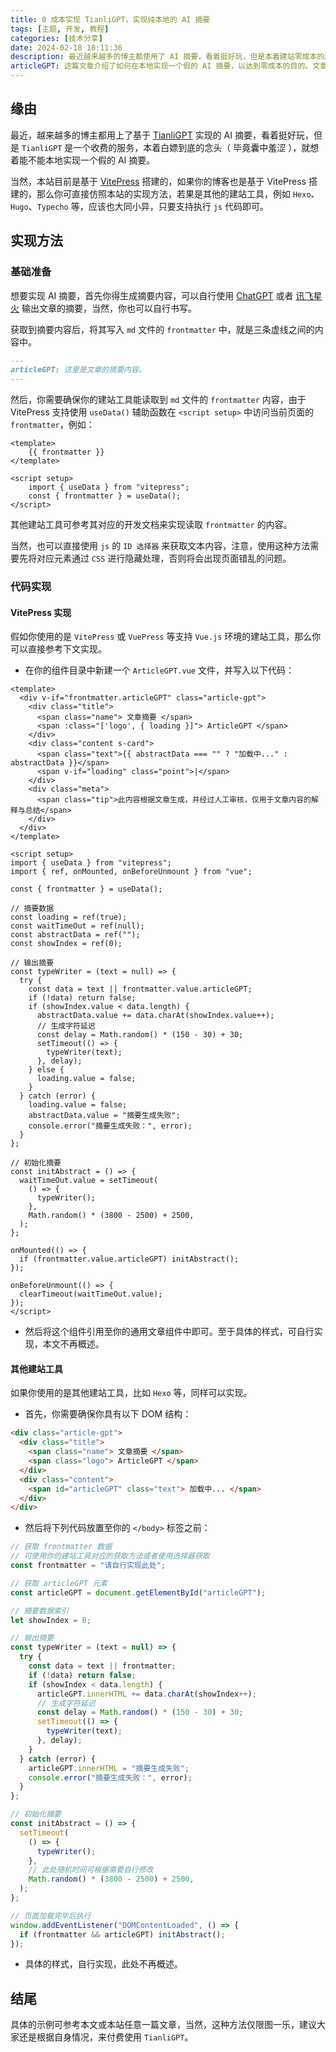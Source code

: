 ```yaml
---
title: 0 成本实现 TianliGPT，实现纯本地的 AI 摘要
tags: [主题, 开发, 教程]
categories: [技术分享]
date: 2024-02-18 18:11:36
description: 最近越来越多的博主都使用了 AI 摘要，看着挺好玩，但是本着建站零成本的原则，于是就想着纯本地实现一个假的 AI 摘要
articleGPT: 这篇文章介绍了如何在本地实现一个假的 AI 摘要，以达到零成本的目的。文章首先提到了越来越多的博主使用基于 TianliGPT 的 AI 摘要服务，但由于该服务收费，作者希望通过本地实现来避免费用。接着，文章详细介绍了实现方法，包括基础准备和代码实现，分别针对 VitePress 和其他建站工具进行了说明。文章最后指出，这种方法仅限于娱乐，建议大家根据自身情况选择是否付费使用 TianliGPT。
---
```


## 缘由

最近，越来越多的博主都用上了基于 [TianliGPT](https://github.com/zhheo/Post-Abstract-AI) 实现的 AI 摘要，看着挺好玩，但是 `TianliGPT` 是一个收费的服务，本着白嫖到底的念头（ 毕竟囊中羞涩 ），就想着能不能本地实现一个假的 AI 摘要。

当然，本站目前是基于 [VitePress](https://vitepress.dev/) 搭建的，如果你的博客也是基于 VitePress 搭建的，那么你可直接仿照本站的实现方法，若果是其他的建站工具，例如 `Hexo`、`Hugo`、`Typecho` 等，应该也大同小异，只要支持执行 `js` 代码即可。

## 实现方法

### 基础准备

想要实现 AI 摘要，首先你得生成摘要内容，可以自行使用 [ChatGPT](https://chat.openai.com/) 或者 [讯飞星火](https://xinghuo.xfyun.cn/) 输出文章的摘要，当然，你也可以自行书写。

获取到摘要内容后，将其写入 `md` 文件的 `frontmatter` 中，就是三条虚线之间的内容中。

```md
---
articleGPT: 这里是文章的摘要内容。
---
```

然后，你需要确保你的建站工具能读取到 `md` 文件的 `frontmatter` 内容，由于 VitePress 支持使用 `useData()` 辅助函数在 `<script setup>` 中访问当前页面的 `frontmatter`，例如：

```vue
<template>
    {{ frontmatter }}
</template>

<script setup>
    import { useData } from "vitepress";
    const { frontmatter } = useData();
</script>
```

其他建站工具可参考其对应的开发文档来实现读取 `frontmatter` 的内容。

当然，也可以直接使用 `js` 的 `ID 选择器` 来获取文本内容，注意，使用这种方法需要先将对应元素通过 `CSS` 进行隐藏处理，否则将会出现页面错乱的问题。

### 代码实现

#### VitePress 实现

假如你使用的是 `VitePress` 或 `VuePress` 等支持 `Vue.js` 环境的建站工具，那么你可以直接参考下文实现。

- 在你的组件目录中新建一个 `ArticleGPT.vue` 文件，并写入以下代码：

```vue
<template>
  <div v-if="frontmatter.articleGPT" class="article-gpt">
    <div class="title">
      <span class="name"> 文章摘要 </span>
      <span :class="['logo', { loading }]"> ArticleGPT </span>
    </div>
    <div class="content s-card">
      <span class="text">{{ abstractData === "" ? "加载中..." : abstractData }}</span>
      <span v-if="loading" class="point">|</span>
    </div>
    <div class="meta">
      <span class="tip">此内容根据文章生成，并经过人工审核，仅用于文章内容的解释与总结</span>
    </div>
  </div>
</template>

<script setup>
import { useData } from "vitepress";
import { ref, onMounted, onBeforeUnmount } from "vue";

const { frontmatter } = useData();

// 摘要数据
const loading = ref(true);
const waitTimeOut = ref(null);
const abstractData = ref("");
const showIndex = ref(0);

// 输出摘要
const typeWriter = (text = null) => {
  try {
    const data = text || frontmatter.value.articleGPT;
    if (!data) return false;
    if (showIndex.value < data.length) {
      abstractData.value += data.charAt(showIndex.value++);
      // 生成字符延迟
      const delay = Math.random() * (150 - 30) + 30;
      setTimeout(() => {
        typeWriter(text);
      }, delay);
    } else {
      loading.value = false;
    }
  } catch (error) {
    loading.value = false;
    abstractData.value = "摘要生成失败";
    console.error("摘要生成失败：", error);
  }
};

// 初始化摘要
const initAbstract = () => {
  waitTimeOut.value = setTimeout(
    () => {
      typeWriter();
    },
    Math.random() * (3800 - 2500) + 2500,
  );
};

onMounted(() => {
  if (frontmatter.value.articleGPT) initAbstract();
});

onBeforeUnmount(() => {
  clearTimeout(waitTimeOut.value);
});
</script>
```

- 然后将这个组件引用至你的通用文章组件中即可。至于具体的样式，可自行实现，本文不再概述。

#### 其他建站工具

如果你使用的是其他建站工具，比如 `Hexo` 等，同样可以实现。

- 首先，你需要确保你具有以下 DOM 结构：

```html
<div class="article-gpt">
  <div class="title">
    <span class="name"> 文章摘要 </span>
    <span class="logo"> ArticleGPT </span>
  </div>
  <div class="content">
    <span id="articleGPT" class="text"> 加载中... </span>
  </div>
</div>
```

- 然后将下列代码放置至你的 `</body>` 标签之前：

```js
// 获取 frontmatter 数据
// 可使用你的建站工具对应的获取方法或者使用选择器获取
const frontmatter = "请自行实现此处";

// 获取 articleGPT 元素
const articleGPT = document.getElementById("articleGPT");

// 摘要数据索引
let showIndex = 0;

// 输出摘要
const typeWriter = (text = null) => {
  try {
    const data = text || frontmatter;
    if (!data) return false;
    if (showIndex < data.length) {
      articleGPT.innerHTML += data.charAt(showIndex++);
      // 生成字符延迟
      const delay = Math.random() * (150 - 30) + 30;
      setTimeout(() => {
        typeWriter(text);
      }, delay);
    }
  } catch (error) {
    articleGPT.innerHTML = "摘要生成失败";
    console.error("摘要生成失败：", error);
  }
};

// 初始化摘要
const initAbstract = () => {
  setTimeout(
    () => {
      typeWriter();
    },
    // 此处随机时间可根据需要自行修改
    Math.random() * (3800 - 2500) + 2500,
  );
};

// 页面加载完毕后执行
window.addEventListener("DOMContentLoaded", () => {
  if (frontmatter && articleGPT) initAbstract();
});
```

- 具体的样式，自行实现，此处不再概述。

## 结尾

具体的示例可参考本文或本站任意一篇文章，当然，这种方法仅限图一乐，建议大家还是根据自身情况，来付费使用 `TianliGPT`。